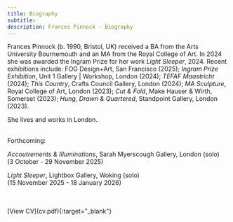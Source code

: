 ```yaml
---
title: Biography
subtitle: 
description: Frances Pinnock - Biography
---  
```


  
Frances Pinnock (b. 1990, Bristol, UK) received a BA from the Arts University Bournemouth and an MA from the Royal College of Art. In 2024 she was awarded the Ingram Prize for her work _Light Sleeper_, 2024. 
Recent exhibitions include: FOG Design+Art, San Francisco (2025); _Ingram Prize Exhibition_, Unit 1 Gallery | Workshop, London (2024); _TEFAF Maastricht_ (2024); _This Country_, Crafts Council Gallery, London (2024); _MA Sculpture_, Royal College of Art, London (2023); _Cut & Fold_, Make Hauser & Wirth, Somerset (2023); _Hung, Drawn & Quartered_, Standpoint Gallery, London (2023).  

She lives and works in London.  
<br/>


Forthcoming:  

_Accoutrements & Illuminations_, Sarah Myerscough Gallery, London (solo)  
(3 October - 29 November 2025)  

_Light Sleeper_, Lightbox Gallery, Woking (solo)  
(15 November 2025 - 18 January 2026)  

<br/>  
<br/>  
[View CV](cv.pdf){:target="_blank"}


   
 




 









  










 



  










 











